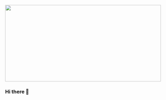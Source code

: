 <p>
  <img src="https://raw.githubusercontent.com/karloffenberger/karloffenberger/master/build/game.svg" width="100%" height="250" />
</p>

### Hi there 👋

<!--
**karloffenberger/karloffenberger** is a ✨ _special_ ✨ repository because its `README.md` (this file) appears on your GitHub profile.

Here are some ideas to get you started:

- 🔭 I’m currently working on ...
- 🌱 I’m currently learning ...
- 👯 I’m looking to collaborate on ...
- 🤔 I’m looking for help with ...
- 💬 Ask me about ...
- 📫 How to reach me: ...
- 😄 Pronouns: ...
- ⚡ Fun fact: ...
-->

